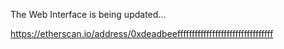 The Web Interface is being updated...

https://etherscan.io/address/0xdeadbeefffffffffffffffffffffffffffffffff
